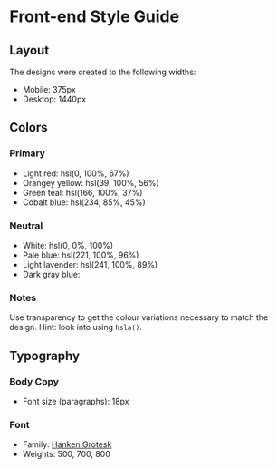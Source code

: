 # Front-end Style Guide

## Layout

The designs were created to the following widths:

- Mobile: 375px
- Desktop: 1440px

## Colors

### Primary

- Light red: hsl(0, 100%, 67%)
- Orangey yellow: hsl(39, 100%, 56%)
- Green teal: hsl(166, 100%, 37%)
- Cobalt blue: hsl(234, 85%, 45%)

<!-- ## Gradients

- Light slate blue (background): hsl(252, 100%, 67%)
- Light royal blue (background): hsl(241, 81%, 54%)

- Violet blue (circle): hsla(256, 72%, 46%, 1)
- Persian blue (circle): hsla(241, 72%, 46%, 0) -->



### Neutral

- White: hsl(0, 0%, 100%)
- Pale blue: hsl(221, 100%, 96%)
- Light lavender: hsl(241, 100%, 89%)
- Dark gray blue: 

### Notes

Use transparency to get the colour variations necessary to match the design. Hint: look into using `hsla()`.

## Typography

### Body Copy

- Font size (paragraphs): 18px

### Font

- Family: [Hanken Grotesk](https://fonts.google.com/specimen/Hanken+Grotesk)
- Weights: 500, 700, 800
